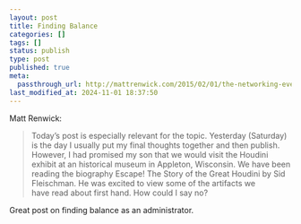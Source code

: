 ```yaml
---
layout: post
title: Finding Balance
categories: []
tags: []
status: publish
type: post
published: true
meta:
  passthrough_url: http://mattrenwick.com/2015/02/01/the-networking-ever-present-highly-connected-school-leader/
last_modified_at: 2024-11-01 18:37:50
---
```


Matt Renwick:


>Today’s post is especially relevant for the topic. Yesterday (Saturday) is the day I usually put my final thoughts together and then publish. However, I had promised my son that we would visit the Houdini exhibit at an historical museum in Appleton, Wisconsin. We have been reading the biography Escape! The Story of the Great Houdini by Sid Fleischman. He was excited to view some of the artifacts we have read about first hand. How could I say no?



Great post on finding balance as an administrator.

